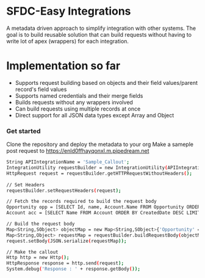 # SFDC-Easy Integrations


A metadata driven approach to simplify integration with other systems. The goal is to build reusable solution that can build requests without having to write lot of apex (wrappers) for each integration. 

# Implementation so far 

  - Supports request building based on objects and their field values/parent record's field values
  - Supports named credentials and their merge fields
  - Builds requests without any wrappers involved 
  - Can build requests using multiple records at once
  - Direct support for all JSON data types except Array and Object 

### Get started

Clone the repository and deploy the metadata to your org
Make a sameple post request to  https://enld0ffhayqonxl.m.pipedream.net
```sh
String APIIntegrationName = 'Sample_Callout';
IntegrationUtility requestBuilder = new IntegrationUtility(APIIntegrationName);
HttpRequest request = requestBuilder.getHTTPRequestWithoutHeaders();
        
// Set Headers
requestBuilder.setRequestHeaders(request);

// Fetch the records required to build the request body
Opportunity opp = [SELECT Id, name, Account.Name FROM Opportunity ORDER BY CreatedDate ASC LIMIT 1];
Account acc = [SELECT Name FROM Account ORDER BY CreatedDate DESC LIMIT 1];

// Build the request body
Map<String,SObject> objectMap = new Map<String,SObject>{'Opportunity' => opp, 'Account' => acc};
Map<String,Object> requestMap = requestBuilder.buildRequestBody(objectMap);
request.setBody(JSON.serialize(requestMap));

// Make the callout
Http http = new Http();
HttpResponse response = http.send(request);
System.debug('Response : ' + response.getBody());
```

